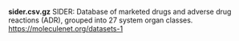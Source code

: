 **sider.csv.gz**
SIDER: Database of marketed drugs and adverse drug reactions (ADR), grouped into 27 system organ classes.
https://moleculenet.org/datasets-1

